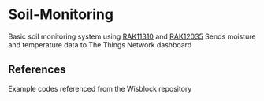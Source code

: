 # Soil-Monitoring

Basic soil monitoring system using [RAK11310](https://docs.rakwireless.com/Product-Categories/WisBlock/RAK11310/Quickstart/) and [RAK12035](https://docs.rakwireless.com/product-categories/wisblock/rak12035/quickstart/)
Sends moisture and temperature data to The Things Network dashboard

## References
Example codes referenced from the Wisblock repository
